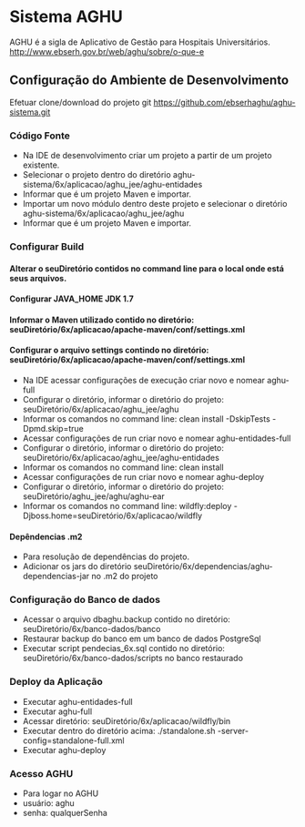 # Sistema AGHU

AGHU é a sigla de Aplicativo de Gestão para Hospitais Universitários.
http://www.ebserh.gov.br/web/aghu/sobre/o-que-e



## Configuração do Ambiente de Desenvolvimento

Efetuar clone/download do projeto git
https://github.com/ebserhaghu/aghu-sistema.git	

 ### Código Fonte

 * Na IDE de desenvolvimento criar um projeto a partir de um projeto existente.
 * Selecionar o projeto dentro do diretório aghu-sistema/6x/aplicacao/aghu_jee/aghu-entidades
 * Informar que é um projeto Maven e importar.
 * Importar um novo módulo dentro deste projeto e selecionar o diretório aghu-sistema/6x/aplicacao/aghu_jee/aghu
 * Informar que é um projeto Maven e importar.

 ### Configurar Build
 
 #### Alterar o seuDiretório contidos no command line para o local onde está seus arquivos.

 #### Configurar JAVA_HOME JDK 1.7

 #### Informar o Maven utilizado contido no diretório: seuDiretório/6x/aplicacao/apache-maven/conf/settings.xml

 #### Configurar o arquivo settings contindo no diretório: seuDiretório/6x/aplicacao/apache-maven/conf/settings.xml

 * Na IDE acessar configurações de execução criar novo e nomear aghu-full
 * Configurar o diretório, informar o diretório do projeto: seuDiretório/6x/aplicacao/aghu_jee/aghu
 * Informar os comandos no command line: clean install -DskipTests -Dpmd.skip=true 
 * Acessar configurações de run criar novo e nomear aghu-entidades-full
 * Configurar o diretório, informar o diretório do projeto: seuDiretório/6x/aplicacao/aghu_jee/aghu-entidades
 * Informar os comandos no command line: clean install
 * Acessar configurações de run criar novo e nomear aghu-deploy
 * Configurar o diretório, informar o diretório do projeto: seuDiretório/aghu_jee/aghu/aghu-ear
 * Informar os comandos no command line: wildfly:deploy -Djboss.home=seuDiretório/6x/aplicacao/wildfly

 #### Depêndencias .m2

 * Para resolução de dependências do projeto.
 * Adicionar os jars do diretório seuDiretório/6x/dependencias/aghu-dependencias-jar no .m2 do projeto

 ### Configuração do Banco de dados 

 * Acessar o arquivo dbaghu.backup contido no diretório: seuDiretório/6x/banco-dados/banco
 * Restaurar backup do banco em um banco de dados PostgreSql
 * Executar script pendecias_6x.sql contido no diretório: seuDiretório/6x/banco-dados/scripts no banco restaurado

 ### Deploy da Aplicação

 * Executar aghu-entidades-full
 * Executar aghu-full
 * Acessar diretório: seuDiretório/6x/aplicacao/wildfly/bin 
 * Executar dentro do diretório acima: ./standalone.sh -server-config=standalone-full.xml
 * Executar aghu-deploy

 ### Acesso AGHU

 * Para logar no AGHU
 * usuário: aghu
 * senha: qualquerSenha
